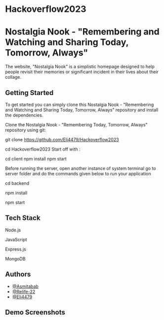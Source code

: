 # Hackoverflow2023


# Nostalgia Nook - "Remembering and Watching and Sharing Today, Tomorrow, Always"

The website, "Nostalgia Nook" is a simplistic homepage designed to help people revisit their memories or significant incident in their lives about their collage.


## Getting Started
To get started you can simply clone this Nostalgia Nook - "Remembering and Watching and Sharing Today, Tomorrow, Always" repository and install the dependencies.

Clone the Nostalgia Nook - "Remembering Today, Tomorrow, Always" repository using git:

git clone https://github.com/Eli4479/Hackoverflow2023

cd Hackoverflow2023
Start off with :

cd client
npm install
npm start

Before running the server, open another instance of system terminal go to server folder and do the commands given below to run your application

cd backend

npm install

npm start

##  Tech Stack
Node.js

JavaScript

Express.js

MongoDB

## Authors

- [@Asmitabab](https://github.com/Asmitabab)
- [@Relife-22](https://github.com/Relife-22)
- [@Eli4479](https://github.com/Eli4479)



## Demo Screenshots



